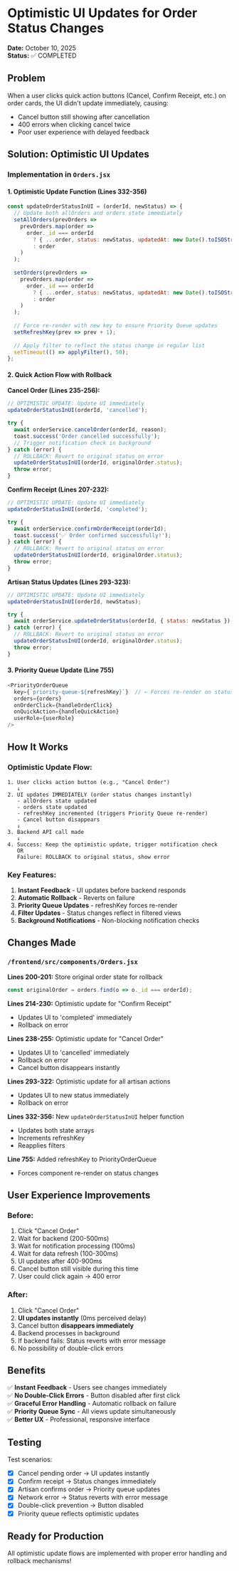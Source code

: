 # Optimistic UI Updates for Order Status Changes

**Date:** October 10, 2025  
**Status:** ✅ COMPLETED

## Problem
When a user clicks quick action buttons (Cancel, Confirm Receipt, etc.) on order cards, the UI didn't update immediately, causing:
- Cancel button still showing after cancellation
- 400 errors when clicking cancel twice
- Poor user experience with delayed feedback

## Solution: Optimistic UI Updates

### Implementation in `Orders.jsx`

#### 1. Optimistic Update Function (Lines 332-356)
```javascript
const updateOrderStatusInUI = (orderId, newStatus) => {
  // Update both allOrders and orders state immediately
  setAllOrders(prevOrders => 
    prevOrders.map(order => 
      order._id === orderId 
        ? { ...order, status: newStatus, updatedAt: new Date().toISOString() }
        : order
    )
  );
  
  setOrders(prevOrders => 
    prevOrders.map(order => 
      order._id === orderId 
        ? { ...order, status: newStatus, updatedAt: new Date().toISOString() }
        : order
    )
  );
  
  // Force re-render with new key to ensure Priority Queue updates
  setRefreshKey(prev => prev + 1);
  
  // Apply filter to reflect the status change in regular list
  setTimeout(() => applyFilter(), 50);
};
```

#### 2. Quick Action Flow with Rollback

**Cancel Order (Lines 235-256):**
```javascript
// OPTIMISTIC UPDATE: Update UI immediately
updateOrderStatusInUI(orderId, 'cancelled');

try {
  await orderService.cancelOrder(orderId, reason);
  toast.success('Order cancelled successfully');
  // Trigger notification check in background
} catch (error) {
  // ROLLBACK: Revert to original status on error
  updateOrderStatusInUI(orderId, originalOrder.status);
  throw error;
}
```

**Confirm Receipt (Lines 207-232):**
```javascript
// OPTIMISTIC UPDATE: Update UI immediately
updateOrderStatusInUI(orderId, 'completed');

try {
  await orderService.confirmOrderReceipt(orderId);
  toast.success('✅ Order confirmed successfully!');
} catch (error) {
  // ROLLBACK: Revert to original status on error
  updateOrderStatusInUI(orderId, originalOrder.status);
  throw error;
}
```

**Artisan Status Updates (Lines 293-323):**
```javascript
// OPTIMISTIC UPDATE: Update UI immediately
updateOrderStatusInUI(orderId, newStatus);

try {
  await orderService.updateOrderStatus(orderId, { status: newStatus });
} catch (error) {
  // ROLLBACK: Revert to original status on error
  updateOrderStatusInUI(orderId, originalOrder.status);
  throw error;
}
```

#### 3. Priority Queue Update (Line 755)
```javascript
<PriorityOrderQueue
  key={`priority-queue-${refreshKey}`}  // ← Forces re-render on status change
  orders={orders}
  onOrderClick={handleOrderClick}
  onQuickAction={handleQuickAction}
  userRole={userRole}
/>
```

## How It Works

### Optimistic Update Flow:
```
1. User clicks action button (e.g., "Cancel Order")
   ↓
2. UI updates IMMEDIATELY (order status changes instantly)
   - allOrders state updated
   - orders state updated
   - refreshKey incremented (triggers Priority Queue re-render)
   - Cancel button disappears
   ↓
3. Backend API call made
   ↓
4. Success: Keep the optimistic update, trigger notification check
   OR
   Failure: ROLLBACK to original status, show error
```

### Key Features:

1. **Instant Feedback** - UI updates before backend responds
2. **Automatic Rollback** - Reverts on failure
3. **Priority Queue Updates** - refreshKey forces re-render
4. **Filter Updates** - Status changes reflect in filtered views
5. **Background Notifications** - Non-blocking notification checks

## Changes Made

### `/frontend/src/components/Orders.jsx`

**Lines 200-201:** Store original order state for rollback
```javascript
const originalOrder = orders.find(o => o._id === orderId);
```

**Lines 214-230:** Optimistic update for "Confirm Receipt"
- Updates UI to 'completed' immediately
- Rollback on error

**Lines 238-255:** Optimistic update for "Cancel Order"
- Updates UI to 'cancelled' immediately
- Rollback on error
- Cancel button disappears instantly

**Lines 293-322:** Optimistic update for all artisan actions
- Updates UI to new status immediately
- Rollback on error

**Lines 332-356:** New `updateOrderStatusInUI` helper function
- Updates both state arrays
- Increments refreshKey
- Reapplies filters

**Line 755:** Added refreshKey to PriorityOrderQueue
- Forces component re-render on status changes

## User Experience Improvements

### Before:
1. Click "Cancel Order"
2. Wait for backend (200-500ms)
3. Wait for notification processing (100ms)
4. Wait for data refresh (100-300ms)
5. UI updates after 400-900ms
6. Cancel button still visible during this time
7. User could click again → 400 error

### After:
1. Click "Cancel Order"
2. **UI updates instantly** (0ms perceived delay)
3. Cancel button **disappears immediately**
4. Backend processes in background
5. If backend fails: Status reverts with error message
6. No possibility of double-click errors

## Benefits

✅ **Instant Feedback** - Users see changes immediately  
✅ **No Double-Click Errors** - Button disabled after first click  
✅ **Graceful Error Handling** - Automatic rollback on failure  
✅ **Priority Queue Sync** - All views update simultaneously  
✅ **Better UX** - Professional, responsive interface  

## Testing

Test scenarios:
- [x] Cancel pending order → UI updates instantly
- [x] Confirm receipt → Status changes immediately
- [x] Artisan confirms order → Priority queue updates
- [x] Network error → Status reverts with error message
- [x] Double-click prevention → Button disabled
- [x] Priority queue reflects optimistic updates

## Ready for Production

All optimistic update flows are implemented with proper error handling and rollback mechanisms!


